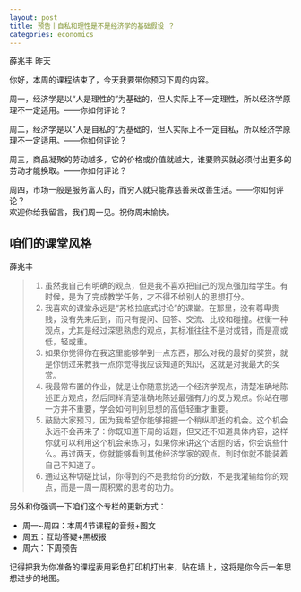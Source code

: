 ```yaml
---
layout: post
title: 预告丨自私和理性是不是经济学的基础假设 ？
categories: economics
---
```


薛兆丰
昨天

你好，本周的课程结束了，今天我要带你预习下周的内容。 

周一，经济学是以“人是理性的”为基础的，但人实际上不一定理性，所以经济学原理不一定适用。——你如何评论？ 

周二，经济学是以“人是自私的”为基础的，但人实际上不一定自私，所以经济学原理不一定适用。——你如何评论？

周三，商品凝聚的劳动越多，它的价格或价值就越大，谁要购买就必须付出更多的劳动才能换取。——你如何评论？ 

周四，市场一般是服务富人的，而穷人就只能靠慈善来改善生活。——你如何评论？  
欢迎你给我留言，我们周一见。祝你周末愉快。

## 咱们的课堂风格

薛兆丰

> 1. 虽然我自己有明确的观点，但是我不喜欢把自己的观点强加给学生。有时候，是为了完成教学任务，才不得不给别人的思想打分。  
> 2. 我喜欢的课堂永远是“苏格拉底式讨论”的课堂。在那里，没有尊卑贵贱，没有先来后到，而只有提问、回答、交流、比较和碰撞。权衡一种观点，尤其是经过深思熟虑的观点，其标准往往不是对或错，而是高或低，轻或重。  
> 3. 如果你觉得你在我这里能够学到一点东西，那么对我的最好的奖赏，就是你倒过来教我一点你觉得我应该知道的知识，这就是对我最大的奖赏。  
> 4. 我最常布置的作业，就是让你随意挑选一个经济学观点，清楚准确地陈述正方观点，然后同样清楚准确地陈述最强有力的反方观点。你站在哪一方并不重要，学会如何判别思想的高低轻重才重要。  
> 5. 鼓励大家预习，因为我希望你能够把握一个稍纵即逝的机会。这个机会永远不会再来了：你既知道下周的话题，但又还不知道具体内容，这样你就可以利用这个机会来练习，如果你来讲这个话题的话，你会说些什么。再过两天，你就能够看到其他经济学家的观点。到时你就不能装着自己不知道了。  
> 6. 通过这种切磋比试，你得到的不是我给你的分数，不是我灌输给你的观点，而是一周一周积累的思考的功力。

另外和你强调一下咱们这个专栏的更新方式：

* 周一~周四：本周4节课程的音频+图文
* 周五：互动答疑+黑板报
* 周六：下周预告

记得把我为你准备的课程表用彩色打印机打出来，贴在墙上，这将是你今后一年思想进步的地图。
